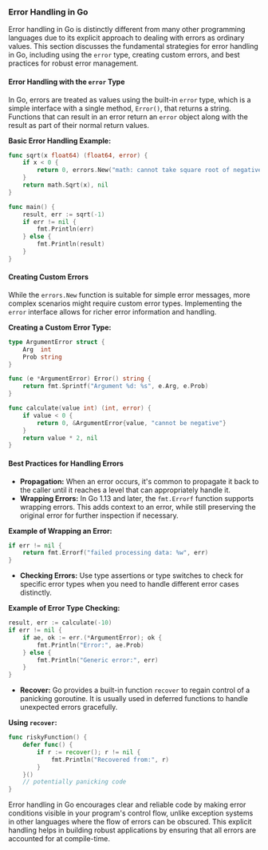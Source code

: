 ### Error Handling in Go

Error handling in Go is distinctly different from many other programming languages due to its explicit approach to dealing with errors as ordinary values. This section discusses the fundamental strategies for error handling in Go, including using the `error` type, creating custom errors, and best practices for robust error management.

#### Error Handling with the `error` Type

In Go, errors are treated as values using the built-in `error` type, which is a simple interface with a single method, `Error()`, that returns a string. Functions that can result in an error return an `error` object along with the result as part of their normal return values.

**Basic Error Handling Example:**

```go
func sqrt(x float64) (float64, error) {
    if x < 0 {
        return 0, errors.New("math: cannot take square root of negative number")
    }
    return math.Sqrt(x), nil
}

func main() {
    result, err := sqrt(-1)
    if err != nil {
        fmt.Println(err)
    } else {
        fmt.Println(result)
    }
}
```

#### Creating Custom Errors

While the `errors.New` function is suitable for simple error messages, more complex scenarios might require custom error types. Implementing the `error` interface allows for richer error information and handling.

**Creating a Custom Error Type:**

```go
type ArgumentError struct {
    Arg  int
    Prob string
}

func (e *ArgumentError) Error() string {
    return fmt.Sprintf("Argument %d: %s", e.Arg, e.Prob)
}

func calculate(value int) (int, error) {
    if value < 0 {
        return 0, &ArgumentError{value, "cannot be negative"}
    }
    return value * 2, nil
}
```

#### Best Practices for Handling Errors

- **Propagation:** When an error occurs, it's common to propagate it back to the caller until it reaches a level that can appropriately handle it.
- **Wrapping Errors:** In Go 1.13 and later, the `fmt.Errorf` function supports wrapping errors. This adds context to an error, while still preserving the original error for further inspection if necessary.

**Example of Wrapping an Error:**

```go
if err != nil {
    return fmt.Errorf("failed processing data: %w", err)
}
```

- **Checking Errors:** Use type assertions or type switches to check for specific error types when you need to handle different error cases distinctly.

**Example of Error Type Checking:**

```go
result, err := calculate(-10)
if err != nil {
    if ae, ok := err.(*ArgumentError); ok {
        fmt.Println("Error:", ae.Prob)
    } else {
        fmt.Println("Generic error:", err)
    }
}
```

- **Recover:** Go provides a built-in function `recover` to regain control of a panicking goroutine. It is usually used in deferred functions to handle unexpected errors gracefully.

**Using `recover`:**

```go
func riskyFunction() {
    defer func() {
        if r := recover(); r != nil {
            fmt.Println("Recovered from:", r)
        }
    }()
    // potentially panicking code
}
```

Error handling in Go encourages clear and reliable code by making error conditions visible in your program's control flow, unlike exception systems in other languages where the flow of errors can be obscured. This explicit handling helps in building robust applications by ensuring that all errors are accounted for at compile-time.
